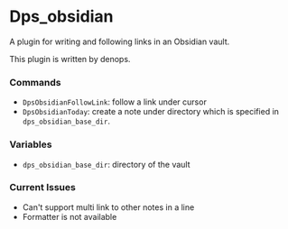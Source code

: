 # Dps_obsidian

A plugin for writing and following links in an Obsidian vault.

This plugin is written by denops.

### Commands

- `DpsObsidianFollowLink`: follow a link under cursor
- `DpsObsidianToday`: create a note under directory which is specified in `dps_obsidian_base_dir`.

### Variables

- `dps_obsidian_base_dir`: directory of the vault

### Current Issues

- Can't support multi link to other notes in a line
- Formatter is not available
